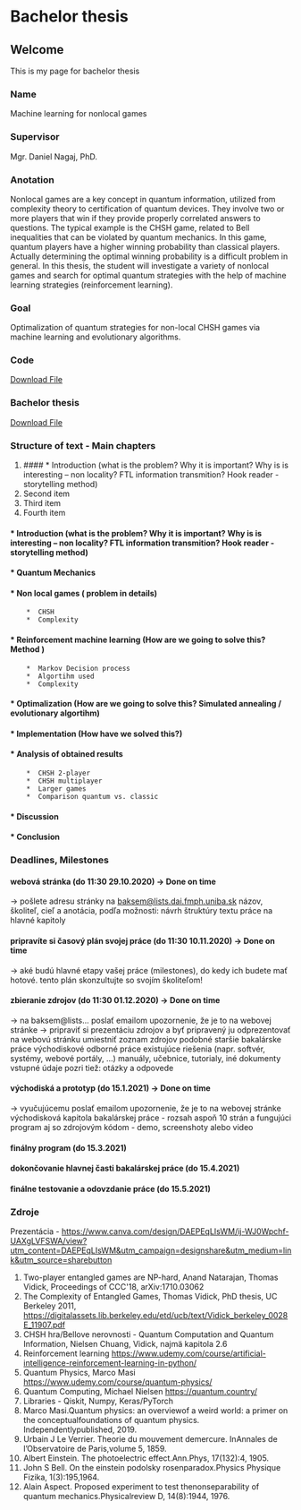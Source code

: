 # Bachelor thesis


## Welcome
This is my page for bachelor thesis

### Name
Machine learning for nonlocal games

### Supervisor
Mgr. Daniel Nagaj, PhD.

### Anotation
Nonlocal games are a key concept in quantum information, utilized from complexity theory to certification of quantum devices. They involve two or more players that win if they provide properly correlated answers to questions. The typical example is the CHSH game, related to Bell inequalities that can be violated by quantum mechanics. In this game, quantum players have a higher winning probability than classical players. Actually determining the optimal winning probability is a difficult problem in general. In this thesis, the student will investigate a variety of nonlocal games and search for optimal quantum strategies with the help of machine learning strategies (reinforcement learning).


### Goal
Optimalization of quantum strategies for non-local CHSH games via machine learning and evolutionary algorithms.

### Code

<a href="CHSH - code.zip">Download File</a>

### Bachelor thesis

<a href="Bachelor_Thesis.pdf">Download File</a>

### Structure of text - Main chapters


<ol>
<li>#### * Introduction  (what is the problem? Why it is important? Why is is interesting – non locality? FTL information transmition?  Hook reader - storytelling method)
</li>
<li>Second item</li>
<li>Third item</li>
<li>Fourth item</li>
</ol>

#### * Introduction  (what is the problem? Why it is important? Why is is interesting – non locality? FTL information transmition?  Hook reader - storytelling method)

#### * Quantum Mechanics 

#### * Non local games ( problem in details)
        *  CHSH
        *  Complexity

#### * Reinforcement machine learning  (How are we going to solve this? Method )
        *  Markov Decision process
        *  Algortihm used
        *  Complexity
       
#### * Optimalization (How are we going to solve this?  Simulated annealing / evolutionary algortihm)

#### * Implementation (How have we solved this?)

#### * Analysis of obtained results
        *  CHSH 2-player
        *  CHSH multiplayer
        *  Larger games
        *  Comparison quantum vs. classic
    
#### * Discussion

#### * Conclusion

### Deadlines, Milestones
#### webová stránka (do 11:30 29.10.2020) -> Done on time

  -> pošlete adresu stránky na baksem@lists.dai.fmph.uniba.sk
  názov, školiteľ, cieľ a anotácia, podľa možnosti: návrh štruktúry textu práce na hlavné kapitoly

#### pripravíte si časový plán svojej práce (do 11:30 10.11.2020)  -> Done on time

  -> aké budú hlavné etapy vašej práce (milestones), do kedy ich budete mať hotové. tento plán skonzultujte so svojím školiteľom!

#### zbieranie zdrojov (do 11:30 01.12.2020) -> Done on time

  -> na baksem@lists... poslať emailom upozornenie, že je to na webovej stránke
  -> pripraviť si prezentáciu zdrojov a byť pripravený ju odprezentovať
  na webovú stránku umiestniť zoznam zdrojov
  podobné staršie bakalárske práce
  východiskové odborné práce
  existujúce riešenia (napr. softvér, systémy, webové portály, ...)
  manuály, učebnice, tutorialy, iné dokumenty
  vstupné údaje
  pozri tiež: otázky a odpovede

#### východiská a prototyp (do 15.1.2021) -> Done on time

  -> vyučujúcemu poslať emailom upozornenie, že je to na webovej stránke
  východisková kapitola bakalárskej práce - rozsah aspoň 10 strán
  a fungujúci program aj so zdrojovým kódom - demo, screenshoty alebo video
  
#### finálny program (do 15.3.2021)

#### dokončovanie hlavnej časti bakalárskej práce (do 15.4.2021)

#### finálne testovanie a odovzdanie práce (do 15.5.2021)

### Zdroje
Prezentácia - https://www.canva.com/design/DAEPEqLIsWM/ij-WJ0Wpchf-UAXgLVFSWA/view?utm_content=DAEPEqLIsWM&utm_campaign=designshare&utm_medium=link&utm_source=sharebutton

1. Two-player entangled games are NP-hard, Anand Natarajan, Thomas Vidick, Proceedings of CCC'18, arXiv:1710.03062
2. The Complexity of Entangled Games, Thomas Vidick, PhD thesis, UC Berkeley 2011, https://digitalassets.lib.berkeley.edu/etd/ucb/text/Vidick_berkeley_0028E_11907.pdf
3. CHSH hra/Bellove nerovnosti - Quantum Computation and Quantum Information, Nielsen Chuang, Vidick, najmä kapitola 2.6
4. Reinforcement learning https://www.udemy.com/course/artificial-intelligence-reinforcement-learning-in-python/
5. Quantum Physics, Marco Masi https://www.udemy.com/course/quantum-physics/
6. Quantum Computing, Michael Nielsen https://quantum.country/
7. Libraries - Qiskit, Numpy, Keras/PyTorch
8. Marco Masi.Quantum physics: an overviewof a weird world: a primer on the conceptualfoundations of quantum physics. Independentlypublished, 2019.
9. Urbain J Le Verrier. Theorie du mouvement demercure. InAnnales de l’Observatoire de Paris,volume 5, 1859.
10. Albert Einstein.  The photoelectric effect.Ann.Phys, 17(132):4, 1905.
11. John S Bell.  On the einstein podolsky rosenparadox.Physics Physique Fizika,  1(3):195,1964.
12. Alain Aspect.  Proposed experiment to test thenonseparability of quantum mechanics.Physicalreview D, 14(8):1944, 1976.
